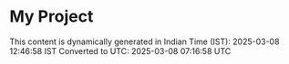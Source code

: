 # My Project

This content is dynamically generated in Indian Time (IST): 2025-03-08 12:46:58 IST
Converted to UTC: 2025-03-08 07:16:58 UTC
